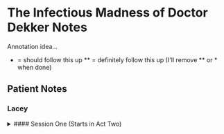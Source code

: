 # The Infectious Madness of Doctor Dekker Notes
Annotation idea...
* = should follow this up 
** = definitely follow this up 
(I'll remove ** or * when done)
## Patient Notes
### Lacey
<details>
	<summary>#### Session One (Starts in Act Two)</summary>
<p>- Neighbor was murdered (throat slit)
- Different neighbor (Agnes) disappeared
	- Thinks a door-to-door saleswoman selling double glazing killed her neighbors
	- Agnes let the saleswoman in
	- Lacey says the saleswoman selling double glazing door to door turned into "a Medusa[...]A woman with snakes for a face" 
	- Dr Dekker didn't believe Lacey's story, or that Agnes was dead
	- Ron (Agnes' husband) only seemed responsive to her murder when the police were there
	- Lacey doesn't suspect Agnes' husband, but did describe him as a "weasley little man[...]who spends far too much time in his garden[...]digging and pruning".
	- Digging, why? What for? Ron was supposedly digging the foundation for a new greenhouse
	- Dr Dekker calls heer the Leech Lady because she "leeches thoughts from people's heads" and "can put them in there, too".
	- On Valentine's night she was at a service at henley Church for single folk**
	- Suggested she is unemployed vs. a double glazing saleswoman, she did not take kindly to this
- - - -
### Jasmine
#### Session One (Starts in Act Two)
- Works at an art gallery called Providence
    - Was **working at Providence** on **Valentine's Night** until **11pm**
    - Bryce was there with her as well
- [ ] Paintings *with people in them* move for her, look at her disapprovingly**
    - [x] In what way are they *looking disapprvingly*? Why? They think Jasmine "doesn't appreciate art because she's too young".
    - [ ] Some paintings Jasmine "can't stop", like a portrait Jasmine's painting of Dorian Gray*
        - Painting of Dorian is split into thirds of a boy, his father, and grandfather to capture the aging process
        - Jasmine describes it as "hideous"
        - It started talking to Jasmine
            - Tells Jasmine she's "ugly, that [she] has no talent, that nothing will become of [her]"
- Asked about Dekker, Jasmine answered that "when [she] told [him] about [her] problem he said [she] should set fire to it".
    - He wasn't specific as to what she should set fire to or what her problem was
    - I think the "problem" is the *painting of Dorian*, but she interpreted it as **Providence itself**
    - After *setting fire to Porvidence* police arrested her, although her boss (**Petra**) didn't press charges. Why didn't Petra press charges?
    	- She doesn't know why Petra didn't press charges
    	- Jasmine said that Petra was losing money on the business, wanted to collect insurance money from Jasmine burning it down, maybe? Jasmine denies this, but Petra could have used it as an excusative event regardless
- Ripped up the painting of Dorian prior to her burning down Providence
    - Says the painting of Dorian haunts her dreams, that "she can see him...hear him screaming". 
	- Dr Dekker prescribed her **Temazepam** to surpress her dreams and help her sleep</p>
- - - -
### Bryce
#### Session One
- Works as a **gravedigger**
- Gets an **"Extra Hour"** where time freezes
- Uses the extra hour to catch up on work or *play chess against himself* because it "strengthens and relaxes the mind, all at once". 
	- [ ] When Did this start? What happened to trigger it?**
- Others believe him insane for believing he gets an extra hour
- [ ] Works at **Henley Church**, previously owned by Scientologists who "gave it back for a tax break, or they'd finished doing with it whatever they wanted to do with it".*
	- [ ] What was the full history of the church?**
    - Has trouble finding help at work
    - Has to use handtools/shovels to dig because of protected relics on site
- Found a **Queen's chess piece "relic"**
	- [ ] Is the piece special?*
	- [ ] Is that when his extra hour started?*
- Athiest, too many religions to pick from
- Believer in the zeitgeist
- Fan of chess, likes the *control* and planning
- Says Dr Dekker was murdered, Dekker unraveled from *lack of control*
- Knows no other info of Dekker's death
#### Session Two
- States he has been "getting a little out of control in [his extra] hour"**
    - [x] How has he been getting out of control? 
        - He said he found a woman (Jessica) in his extra hour he found attractive, so he undressed her and took nude photos of her
        - Bryce said he had stolen some milk from a corner store and "bigger things".
        - Also stole petrol, electricals, etc. to prove to himself he can, "to prove [his] extra hour is actually real". 
        - Denies any murders
- States he took a while to figure out that time was frozen because "he lives on [his] own".
    - Lives alone, occassionally visits his father who lives alone in sheltered housing with dementia
- Asks what I would do with an "extra hour, go to a Fairground"?
    - [ ] Oddly specific line of questioning, why a Fairground? Supposedly "just an example"
    - Initially said I'd use the extra hour to help people, he related a mundane story about helping a woman about to get her purse snatched
    - Confided I may **spy** on people to see what his reponse would be
        - He said he found a woman (Jessica) in his extra hour he found attractive, so he undressed her and took nude photos of her
        - Claims it was Dr Dekker's fault he had this impulse
    	    - Why? How?    
	- Claims Dr Dekker has "changed"
    	- Why? How? Dr Dekker seemed easily distracted during sessions like he "didn't care about his patients anymore" and that "Dr Dekker had given up on the desire to cure [his] mind and for whatever reason wanted to make [him] more unstable".
        - Dr Dekker's advice changed; he told Bryce to "use his imagination to make something up. To think something crazy and it would become real. To think of a way to get more time[...]and it did. But he pushed me. He made me think it".
    - Confided I may **steal** from people to see what his reponse would be
        - Bryce said he had stolen some milk from a corner store and "bigger things".
        - Also stole petrol, electricals, etc. to prove to himself he can, "to prove [his] extra hour is actually real". 
- Patient seems preoccupied, says he "sees a girl standing behind me, possibly a patient that died here, possibly a relative of [mine]". 
- Spent his **Valentine's Day** at the **art gallery** (Providence) as hinted at by Jasmine
- Carried Dr Dekker's casket, claims it wasn't heavy enough to have had a body in it
    - Coffin wasn't empty, thinks there was a decoy in it, maybe a mannequin? 
    - Claims Dr Dekker was either cremated or buried elsewhere because "someone or something didn't want him to be buried [in the ground]".
- Claims to have seen strange things at the graveyard when asked if he's seen people come back from the dead, isn't sure if they'e real or if he just thinks they're real. Didn't elaborate. 
- Didn't stop seeing Dr Dekker out of a sense of hope
### Claire
#### Session One
- Diagnosed *violent paranoia*
- Diagnosed as *delusional*, doesn't believe she is
- What delusions?*
    - "being rich has its perks, but I'd give it all up if it could free me from this madness"
    - [ ] Just the madness of caring for David?*
- **Husband David** estranged
    - Cheated on her with assistant Optometrist
    - *Stabbed David* with a steak knife
        - [ ] Why? Just for cheating?**
    - David is sick, she has trouble coping with caring for him
    - [ ] David's health is declining, he is becoming less responsive, almost comatose, an *"Enigmatic husk"*
#### Session Two
- It's the anniversary of her parents' death today
    - [x] When did they die? 12 years ago
    - [x] How did they die? From CO poisoning, possibly from a faulty boiler
    - [x] Was Claire involved? Not necessarily, she was at a friend's house. Seems suspicious, although she outright denies any involvement when pressed.   
    - [x] Where did they die? They died at the Lakehouse 
    - [x] Was she close to her parents? Yes, she "loved them very much. They were very good parents".
- Back at the Lakehouse today she saw a girl, age nine or 10, fishing in the lake with a net on a dock. The girl was sad from seeing David's hunting trophies/skins.
    - [x] Where was David? She doesn't know, she forgot her key, and the spare was missing, so she didn't check on him.
    - [ ] She still hasn't found the **spare key** *
    - The girl reminded Claire of herself because "she spent a lot of time alone as a child".
    - The girl said she was trying to catch a strange creature she saw in the water
    - Claire hasn't seen any strange creatures, retorted "[they were] minnows probably. Everything's strange when you're a child".
    - The girl lives across the lake, and Claire hasn't seen her before
    - 
- David's skinning skills leave something to be desired. Claire described them as "[still having] lumps of bloody carcass hanging off them".
- On **Valentine's Day** she had a morning (11am) appointment with Dr. Dekker
    - During their session he "made [her] an offer she couldn't refuse", but she'll be "taking it to the grave".
    - Dr Dekker was in a good mood, reports that he "seemed more animated that day. He talked a *lot*"
    - Dr Dekker was more jovial and less sarcastic
    - **Valentine's Night** she was watching David at the Lakehouse
- David's "mental faculties are getting worse" and she wanted to ensure David was okay.
- Does she love David? Even with the cheating? "Yes, I suppose I always will". Seems like a dishonest response if she stabbed him.
- How did her and David meet? Young, he's a family-friend, part of her parent's (rich) circle
- - - -
### Elin
#### Session One
- Worried about work stress
- Works as nurse in home for the elderly/end-of-life care
- She's "married to [her] work"
- Certified herbalist
- **Prefers herbal remedies** for patients because it can leave them in a clearer state
- [ ] Patients she cares for have a higher rate of death it's "not [her] fault, it just seems to happen that way"**
	- [ ] Do they all seems to pass naturally?**
	- [ ] Patterns in circumstance(s) of death besides her?**
	- [ ] When did this start?*
	- [x] How many have died? Three per month past two months, one this month so far, Hilda may not have long
	- [ ] *Hilda* is "one of the crotchety ones, always swearing or spitting at [her]"
	- [ ] *Hilda* is afraid Elin will "smother her in her sleep"
- Has been seeing Dr Dekker for *nine months*
- Likes Dr Dekker, wasn't "arrogant like most Doctors"
#### Session Two
- Elin "hasn't had a great day". 
- Someone accused her of stealing from one of her patient's
    - [x] What was she accused of stealing? The silver locket she's wearing. Says *Alice* (a patient) gave it to her before she died. 
    - [x] *Alice*? Alice was one of her favorites, she "spoke her mind about everything" and "had a wicked sense of humour"
    - [x] By whom? Teri, one of the other nurses, accused her of stealing the locket
    - Teri accused her of being an "HSK" (healthcare serial killer) because "some of her patients have died, and a few of them gave her gifts".
- *Hilda* is getting worse
    - [x] What is Hilda's condition?
    - [x] How is she getting worse? No specifics, Elin "can just tell" that she's close to dying
    - Specified she needs to see her "before it's too late". 
    - [x] Why her specifically? To help her finish her *unfinished business*.
    - [x] What unfinished business? Hilda wants to see her daughter in Australia, so Elin is "going to have to use her *talent*."
    - [x] What *talent* does Hilda have? She can "change her skin...[she can] turn into a pateint's loved one" if they hold her hand. 
        - It's how she "help's them move on." 
        - She doesn't think she actually changes it's "like an illusion or something...[her] energy changes."
        - Has to be holding someone's hand for it to work
    - [ ] Why does she want to help her if Hilda is "one of the crotchety ones, always swearing or spitting at [her]"?
- What else has she been given? A watch, ring, china bird; "they're not valuable, just trinkets really."
    - [ ] What do they look like? Seems like Masonic symbolism, maybe not intentional
- Where was she on Valentine's Night?
    - On a date
    - How was it different? Traditional, old-fashioned. Went out to dinner, on a walk on the pier, then he sent her home in a cab, alone.
    - Who is the "some guy she knows"? His name is Max, she doesn't see a future between them, he's not really her type
    - Left the date around **11pm** in the cab
- Had a session with Dr Dekker Valentine's Afternoon around 3pm
- Said he seemed fine, like he was in a good mood, not like anything was bothering him
- They talked about families, their Mum's
- - - -
### Marianna
#### Session One
- Marianna seems overtly flirtatious, easily sexually excitable, films "other things", but not her blackouts
- Wears an octopus necklace, seems unusual
- [ ] Marianna feels I'm not listening**
- Wakes up *naked* on the *beach*, *blacks out, slight retrograde amnesia*
    - Blackouts often postcede dancing
    - Doesn't think the dancing causes her blackouts per say, sometimes "**[she] remembers more**"**
    - [ ] Hinted holding her breath may be related to blackouts, like when swimming or anxious**
        - Swims often holding breath, holds her breath when anxious
        - Anxious breath holding, maybe "breathing badly".
    - Got uncomfortable describing possiblity of other things happening prior to blackouts**
        - [ ] What else does she remember prior?
        - [ ] Other locations? Emotions?
- Dr Dekker diagnosed her with generalized anxiety Disroder 
	- [ ] Described it as Breathing Badly? Odd terminology.*
- Dances at The Pearl (Nightclub) 
    - Likes the Pearl because of cheap vodka shots but doesn't drink
    - Likes The Pearl beacuse people seem relaxed, maybe b/c of the cheap vodka 
- Hasn't tried to film her blackouts specifically
    - When asked if she's had anyone watch her prior and during a blackout suggested I do so
- Doesn't know anything about Dr Dekker's murder
- Says Dr Dekker could "really get inside [your head] it's very unsettling, but part of the process, I guess".
#### Session Two
- Hasn't had any blackouts since last session 
- Hasn't been to the beach since last session
    - [ ] More about the beach? Why hasn't she been back?
- Described me as "better behaved than Dr Dekker"
    - [x] Why better behaved? Odd description. Dr. Dekker dated his patients. 
	- Dr Dekker dated an older patient named Scarlet
- Marianna and Dr Dekker went out for drinks, ~~presumably on a date~~
- Marianna said she "can be pretty persuasive when she wants to be" suggesting the drinks was her idea
	- [x] How can she be persuasive? She "thinks [she's] pretty ugly, but she has a nice smile"
- Wasn't a date, she just noticed Dr Dekker had been "off" and wanted to talk
- She's seen something "truly beautiful. That makes [her] feel dull by comparison."
	- [ ] What was it? A dream of something "beautiful in the sea...Let's wait a while before I tel you my *most intimate secrets*"*
	- [ ] What intimate secrets? 
- Was on the pier **Valentine's Night**, saw Elin and her date (Max) there almost all night
### Nathan
#### Session One
- Works as a **shop clerk**
- Feels as if he's in purgatory, "stuck between this day and the next"
- Feels life rarely changes except small things like weather, occassional responses like lack of a nod/acknowledgement
- Truly feels like he's **reliving the same day** like "groundhog's Day", doesn't "move back in time more than a day".
    - "For real change you need tragedy...like a murder"
	    - [x] Why the harsh metaphor? Dr Dekker's murder seemed to cessate his feeling of living on repeat/in purgatory for two weeks
	    - Claims he wouldn't commit murder because "you'd have to keep doing it"
- Feels Dekker was conflicted, no two days were the same for him
	- Why was Dekker conflicted? "He had too many optinos like a kid in a sweet shop...I suppose if you take too much time picking all your options run away".
- [x] Suffered a tragic event, was hit by a trolley, killed "Hannah"
	- [x] Who's Hannah? His Fiance and Girlfriend since secondary school
	- [x] Why does he feel it was his fault? Feelings about it were better until working with Dr Dekker, which gave him a sense of Deja Vue, recurring depression
- Describes his days as "a blur...not sure if it's from the sleeping tablets or how [he's] learned to *'switch off'*"*
	- [x] What does switch off mean? How? Suffers from depression, fatigue, and malaise
	- [x] Sleeping Pills? prescribed by Dr Dekker b/c he thought he'd "sleep through to a whole new day"

#### Loop Days
- [ ] Dekker gave him a pill (*Temazepam*) to prevent his loops with a skull and crossbones on it**
    - Told him to take the pill, thinking it was a placebo
    - [ ] Had another "loop day" the day after taking the pill
        - Maybe ineffective placebo
        - Maybe needs repeat use to be effective
        - Maybe something else
- - - -
### Jaya
#### Session One
- Who is Ben? One of the night shift cleaners
- Finding the body? 
	- [x] How? Ben found the body in his/my office on Valentine's Night*
	- [x] When? Presumably found late at night, freshly murdered on Valentine's Night
- Why were the police involved?
	- Wanted to interview Jaya she says she was at home alone during the murder window
	- Police report shows no forced entry suggesting someone the Dr knew (patient, Jaya) murdered him either because they let themselves in, or the Dr did
	- Police took his chair
- [x] Did Dr Dekker have enemies? No sometimes patient seesions got heated
- [x] Dr Dekker was stabbed
- [ ] When pressed to name names, "**Susan**, **Annabelle**, **Melissa**, but they're not names of anyone I know".
    - Not patients I've had yet
    - [ ] Who are these people?
    - [ ] Why are they important?
#### Session Two
- Interrupted mine and Marianna's session to say a solicitor had called representing Ben who has complaints around his treatment as an employee
	- Opted to hire a solicitor to handle the situation
	- Ben's mum was cuddling him, apparently
- Jaya confided she spent a lot of time talking with Dr Dekker is experiencing some grief and numbness over his death
	- Grief?
	- Numbness?
- Dr Dekker talked about patients with Jaya. Ethical breach, but could give me useful information
	- Lacey? No answer
	- Jasmine? No answer
	- Bryce? Jaya feels he has a lot of "misdirected anger...he stares at me as if he's undressing me with eyes. He's not the first person that's done that, but it feels worse coming from him."
		- Corroborates his mysoginistic view of women expressed by undressing and taking photos of his neighbor in his extra hour
	- Claire? "Claire seems to be shaken by something I offer her drinks every time she comes in, but she always refuses them. [It's like] she wants to finish her session, then run off and do something else."
		- Could be preoccupied about her husband, could be something else
	- Elin? Described her as a "lovely person" and "not sure why she's here."
	- Marianna? Says she's a "special girl[...]something about her just makes you want to follow her."
	- Nathan? Describes him as "a mess...never talks to me much, and he's always in the same clothes." He reminds her of *Tom*.
	- Tom? A quiet mess like Nathan, taught piano, had a "strange hobby".
		- Strange hobby? Base jumping, but developed delusions that he could actually fly.
		- Attempted to base jump without a parachute but died hitting a rock
	- **Susan**? Not available
	- **Annabelle**? Not available
	- **Melissa**? Not available
- Talking about Tom, Jaya wished she'd said goodbye, why? To Dr Dekker
	- Dr Dekker had resigned, apparently, just before his death
	- Jaya has his **resignation letter**
	- Dr Alderby oversees hiring and firing? He's a trsutee and acts as a patienbt to test new doctors
- Jaya oversees the practice as a sort of manager, headhunted myself and Dr Dekker, recommended them to the board of trustees
- Jaya and Dr Dekker had late night conversations often
	- He seemed preoccupied with finding patterns in patients
	- What kind of patterns? Common experiences patients may have had, patients seemed similar, maybe drawn to him
- Claire and Elin had appointments on **Valentine's** and 11am and 3pm respectively
- Dr Dekker did phone and ask for Nathan's number, which seemed "a bit strange" 

## Murder Theories and Evidence
### Lacey
- No evidence yet
### Jasmine
- No evidence yet
### Bryce
- Spent his **Valentine's Night** at the **art gallery** (Providence) as hinted at by Jasmine
- Could have ample time to murder Dr Dekker using his extra hour, however, that would fit outside anyone else's perception
- Denies having committed any murders, but has loose morals given his theft and voyeurism
- Doesn't hold much ill will towards Dr Dekker, maybe slight resentment in the way he described Dekker "making him think certain things" but "didn't stop seeing Dr Dekker out of a sense of hope"
### Claire
- Does have the ability given she's stabbed her husband, suffers from violent, paranoid delusions
- Doesn't seem to have motive or propensity, however, except that during their session he "made [her] an offer she couldn't refuse", but she'll be "taking it to the grave".
	- So could've been an assisted suicide instead of murder, which may explain Dr Dekker's change in personality as suicidal individuals often express peace and joviality once they've decided to end it for good
	- Alibi of watching David that night can't exactly be corroborated by anyone else
### Elin
- No real supporting evidence yet of her as the murder, unless the theory of her killing patients develops
- Maybe her using her gift (changing into patients' loved ones) hastens their death? Although she doesn't/wouldn't seem to know that directly
### Mariana
- No supporting evidence for her as a suspect yet
- Was on the pier **Valentine's Night**, saw Elin and her date (Max) there almost all night
### Nathan
- "For real change you need tragedy...like a murder"
	- [x] Why the harsh metaphor? Dr Dekker's murder seemed to cessate his feeling of living on repeat/in purgatory for two weeks
	- Claims he wouldn't commit murder because "you'd have to keep doing it"
- His belief that Dekker's murder got him out of his loop days seems to suggest he may have had other catalytic events that broke his loop days for shorter periods, leading him to commit murder to lengthen his break from them
- Dr Dekker had phoned Jaya for Nathan's number the day he was murdered. Odd. 
### Jaya
- No evidence yet

## Evidence and Exegesis
### Alderby Session Videos
- 
### Dekker's Resignation Letter
### Reference Letters
